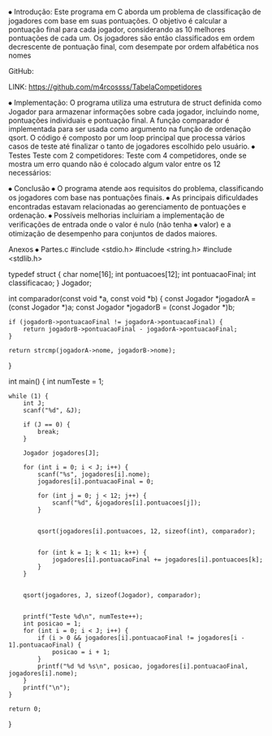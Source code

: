 ⦁	Introdução:
Este programa em C aborda um problema de classificação de jogadores com base em suas pontuações. O
objetivo é calcular a pontuação final para cada jogador, considerando as 10 melhores pontuações de cada
um. Os jogadores são então classificados em ordem decrescente de pontuação final, com desempate por
ordem alfabética nos nomes

GitHub:

LINK: https://github.com/m4rcossss/TabelaCompetidores


⦁	Implementação:
O programa utiliza uma estrutura de struct definida como Jogador para armazenar informações sobre cada
jogador, incluindo nome, pontuações individuais e pontuação final. A função comparador é implementada
para ser usada como argumento na função de ordenação qsort. O código é composto por um loop principal
que processa vários casos de teste até finalizar o tanto de jogadores escolhido pelo usuário.
⦁	Testes
Teste com 2 competidores:  Teste com 4 competidores, onde se mostra um erro quando não é colocado algum valor entre os 12
necessários:
 


⦁	Conclusão
⦁	O programa atende aos requisitos do problema, classificando os jogadores com base nas pontuações finais.
⦁	As principais dificuldades encontradas estavam relacionadas ao gerenciamento de pontuações e ordenação.
⦁	Possíveis melhorias incluiriam a implementação de verificações de entrada onde o valor é nulo (não tenha
⦁	valor) e a otimização de desempenho para conjuntos de dados maiores.

Anexos
⦁	Partes.c
#include <stdio.h>
#include <string.h>
#include <stdlib.h>


typedef struct {
    char nome[16];
    int pontuacoes[12];
    int pontuacaoFinal;
    int classificacao;
} Jogador;


int comparador(const void *a, const void *b) {
    const Jogador *jogadorA = (const Jogador *)a;
    const Jogador *jogadorB = (const Jogador *)b;


    if (jogadorB->pontuacaoFinal != jogadorA->pontuacaoFinal) {
        return jogadorB->pontuacaoFinal - jogadorA->pontuacaoFinal;
    }

    return strcmp(jogadorA->nome, jogadorB->nome);
}

int main() {
    int numTeste = 1; 

    while (1) {
        int J;
        scanf("%d", &J);

        if (J == 0) {
            break; 
        }

        Jogador jogadores[J];

        for (int i = 0; i < J; i++) {
            scanf("%s", jogadores[i].nome);
            jogadores[i].pontuacaoFinal = 0;

            for (int j = 0; j < 12; j++) {
                scanf("%d", &jogadores[i].pontuacoes[j]);
            }


            qsort(jogadores[i].pontuacoes, 12, sizeof(int), comparador);
            

            for (int k = 1; k < 11; k++) {
                jogadores[i].pontuacaoFinal += jogadores[i].pontuacoes[k];
            }
        }


        qsort(jogadores, J, sizeof(Jogador), comparador);

 
        printf("Teste %d\n", numTeste++);
        int posicao = 1;
        for (int i = 0; i < J; i++) {
            if (i > 0 && jogadores[i].pontuacaoFinal != jogadores[i - 1].pontuacaoFinal) {
                posicao = i + 1;
            }
            printf("%d %d %s\n", posicao, jogadores[i].pontuacaoFinal, jogadores[i].nome);
        }
        printf("\n");
    }

    return 0;
}
